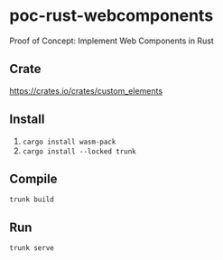 # poc-rust-webcomponents

Proof of Concept: Implement Web Components in Rust

## Crate

https://crates.io/crates/custom_elements

## Install

1. `cargo install wasm-pack`
2. `cargo install --locked trunk`

## Compile

`trunk build`

## Run

`trunk serve`
